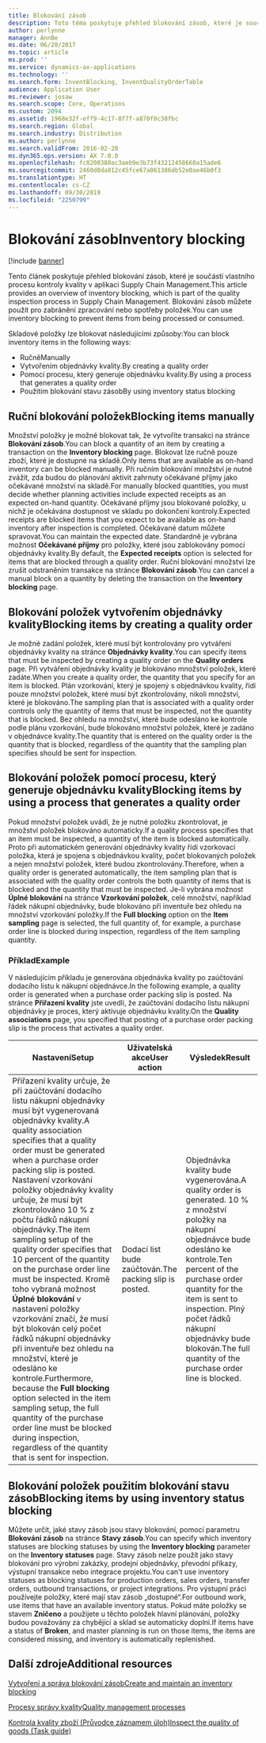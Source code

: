 ```yaml
---
title: Blokování zásob
description: Toto téma poskytuje přehled blokování zásob, které je součástí vlastního procesu kontroly kvality v aplikaci Supply Chain Management. Blokování zásob můžete použít pro zabránění zpracování nebo spotřeby položek.
author: perlynne
manager: AnnBe
ms.date: 06/20/2017
ms.topic: article
ms.prod: ''
ms.service: dynamics-ax-applications
ms.technology: ''
ms.search.form: InventBlocking, InventQualityOrderTable
audience: Application User
ms.reviewer: josaw
ms.search.scope: Core, Operations
ms.custom: 2094
ms.assetid: 1968e32f-eff9-4c17-8f7f-a870f0c38fbc
ms.search.region: Global
ms.search.industry: Distribution
ms.author: perlynne
ms.search.validFrom: 2016-02-28
ms.dyn365.ops.version: AX 7.0.0
ms.openlocfilehash: fc8200380ac3aeb9e3b73f43212458660a15ade6
ms.sourcegitcommit: 2460d0da812c45fce67a061386db52e0ae46b0f3
ms.translationtype: HT
ms.contentlocale: cs-CZ
ms.lasthandoff: 09/30/2019
ms.locfileid: "2250799"
---
```

# <a name="inventory-blocking"></a><span data-ttu-id="fc1fd-104">Blokování zásob</span><span class="sxs-lookup"><span data-stu-id="fc1fd-104">Inventory blocking</span></span>

[!include [banner](../includes/banner.md)]

<span data-ttu-id="fc1fd-105">Tento článek poskytuje přehled blokování zásob, které je součástí vlastního procesu kontroly kvality v aplikaci Supply Chain Management.</span><span class="sxs-lookup"><span data-stu-id="fc1fd-105">This article provides an overview of inventory blocking, which is part of the quality inspection process in Supply Chain Management.</span></span> <span data-ttu-id="fc1fd-106">Blokování zásob můžete použít pro zabránění zpracování nebo spotřeby položek.</span><span class="sxs-lookup"><span data-stu-id="fc1fd-106">You can use inventory blocking to prevent items from being processed or consumed.</span></span>

<span data-ttu-id="fc1fd-107">Skladové položky lze blokovat následujícími způsoby:</span><span class="sxs-lookup"><span data-stu-id="fc1fd-107">You can block inventory items in the following ways:</span></span>
-   <span data-ttu-id="fc1fd-108">Ručně</span><span class="sxs-lookup"><span data-stu-id="fc1fd-108">Manually</span></span>
-   <span data-ttu-id="fc1fd-109">Vytvořením objednávky kvality.</span><span class="sxs-lookup"><span data-stu-id="fc1fd-109">By creating a quality order</span></span>
-   <span data-ttu-id="fc1fd-110">Pomocí procesu, který generuje objednávku kvality.</span><span class="sxs-lookup"><span data-stu-id="fc1fd-110">By using a process that generates a quality order</span></span>
-   <span data-ttu-id="fc1fd-111">Použitím blokování stavu zásob</span><span class="sxs-lookup"><span data-stu-id="fc1fd-111">By using inventory status blocking</span></span>

## <a name="blocking-items-manually"></a><span data-ttu-id="fc1fd-112">Ruční blokování položek</span><span class="sxs-lookup"><span data-stu-id="fc1fd-112">Blocking items manually</span></span>
<span data-ttu-id="fc1fd-113">Množství položky je možné blokovat tak, že vytvoříte transakci na stránce **Blokování zásob**.</span><span class="sxs-lookup"><span data-stu-id="fc1fd-113">You can block a quantity of an item by creating a transaction on the **Inventory blocking** page.</span></span> <span data-ttu-id="fc1fd-114">Blokovat lze ručně pouze zboží, které je dostupné na skladě.</span><span class="sxs-lookup"><span data-stu-id="fc1fd-114">Only items that are available as on-hand inventory can be blocked manually.</span></span> <span data-ttu-id="fc1fd-115">Při ručním blokování množství je nutné zvážit, zda budou do plánování aktivit zahrnuty očekávané příjmy jako očekávané množství na skladě.</span><span class="sxs-lookup"><span data-stu-id="fc1fd-115">For manually blocked quantities, you must decide whether planning activities include expected receipts as an expected on-hand quantity.</span></span> <span data-ttu-id="fc1fd-116">Očekávané příjmy jsou blokované položky, u nichž je očekávána dostupnost ve skladu po dokončení kontroly.</span><span class="sxs-lookup"><span data-stu-id="fc1fd-116">Expected receipts are blocked items that you expect to be available as on-hand inventory after inspection is completed.</span></span> <span data-ttu-id="fc1fd-117">Očekávané datum můžete spravovat.</span><span class="sxs-lookup"><span data-stu-id="fc1fd-117">You can maintain the expected date.</span></span> <span data-ttu-id="fc1fd-118">Standardně je vybrána možnost **Očekávané příjmy** pro položky, které jsou zablokovány pomocí objednávky kvality.</span><span class="sxs-lookup"><span data-stu-id="fc1fd-118">By default, the **Expected receipts** option is selected for items that are blocked through a quality order.</span></span> <span data-ttu-id="fc1fd-119">Ruční blokování množství lze zrušit odstraněním transakce na stránce **Blokování zásob**.</span><span class="sxs-lookup"><span data-stu-id="fc1fd-119">You can cancel a manual block on a quantity by deleting the transaction on the **Inventory blocking** page.</span></span>

## <a name="blocking-items-by-creating-a-quality-order"></a><span data-ttu-id="fc1fd-120">Blokování položek vytvořením objednávky kvality</span><span class="sxs-lookup"><span data-stu-id="fc1fd-120">Blocking items by creating a quality order</span></span>
<span data-ttu-id="fc1fd-121">Je možné zadání položek, které musí být kontrolovány pro vytváření objednávky kvality na stránce **Objednávky kvality**.</span><span class="sxs-lookup"><span data-stu-id="fc1fd-121">You can specify items that must be inspected by creating a quality order on the **Quality orders** page.</span></span> <span data-ttu-id="fc1fd-122">Při vytváření objednávky kvality je blokováno množství položek, které zadáte.</span><span class="sxs-lookup"><span data-stu-id="fc1fd-122">When you create a quality order, the quantity that you specify for an item is blocked.</span></span> <span data-ttu-id="fc1fd-123">Plán vzorkování, který je spojený s objednávkou kvality, řídí pouze množství položek, které musí být zkontrolovány, nikoli množství, které je blokováno.</span><span class="sxs-lookup"><span data-stu-id="fc1fd-123">The sampling plan that is associated with a quality order controls only the quantity of items that must be inspected, not the quantity that is blocked.</span></span> <span data-ttu-id="fc1fd-124">Bez ohledu na množství, které bude odesláno ke kontrole podle plánu vzorkování, bude blokováno množství položek, které je zadáno v objednávce kvality.</span><span class="sxs-lookup"><span data-stu-id="fc1fd-124">The quantity that is entered on the quality order is the quantity that is blocked, regardless of the quantity that the sampling plan specifies should be sent for inspection.</span></span>

## <a name="blocking-items-by-using-a-process-that-generates-a-quality-order"></a><span data-ttu-id="fc1fd-125">Blokování položek pomocí procesu, který generuje objednávku kvality</span><span class="sxs-lookup"><span data-stu-id="fc1fd-125">Blocking items by using a process that generates a quality order</span></span>
<span data-ttu-id="fc1fd-126">Pokud množství položek uvádí, že je nutné položku zkontrolovat, je množství položek blokováno automaticky.</span><span class="sxs-lookup"><span data-stu-id="fc1fd-126">If a quality process specifies that an item must be inspected, a quantity of the item is blocked automatically.</span></span> <span data-ttu-id="fc1fd-127">Proto při automatickém generování objednávky kvality řídí vzorkovací položka, která je spojena s objednávkou kvality, počet blokovaných položek a nejen množství položek, které budou zkontrolovány.</span><span class="sxs-lookup"><span data-stu-id="fc1fd-127">Therefore, when a quality order is generated automatically, the item sampling plan that is associated with the quality order controls the both quantity of items that is blocked and the quantity that must be inspected.</span></span> <span data-ttu-id="fc1fd-128">Je-li vybrána možnost **Úplné blokování** na stránce **Vzorkování položek**, celé množství, například řádek nákupní objednávky, bude blokováno při inventuře bez ohledu na množství vzorkování položky.</span><span class="sxs-lookup"><span data-stu-id="fc1fd-128">If the **Full blocking** option on the **Item sampling** page is selected, the full quantity of, for example, a purchase order line is blocked during inspection, regardless of the item sampling quantity.</span></span>
### <a name="example"></a><span data-ttu-id="fc1fd-129">Příklad</span><span class="sxs-lookup"><span data-stu-id="fc1fd-129">Example</span></span>

<span data-ttu-id="fc1fd-130">V následujícím příkladu je generována objednávka kvality po zaúčtování dodacího listu k nákupní objednávce.</span><span class="sxs-lookup"><span data-stu-id="fc1fd-130">In the following example, a quality order is generated when a purchase order packing slip is posted.</span></span> <span data-ttu-id="fc1fd-131">Na stránce **Přiřazení kvality** jste uvedli, že zaúčtování dodacího listu nákupní objednávky je proces, který aktivuje objednávku kvality.</span><span class="sxs-lookup"><span data-stu-id="fc1fd-131">On the **Quality associations** page, you specified that posting of a purchase order packing slip is the process that activates a quality order.</span></span>

|<span data-ttu-id="fc1fd-132">Nastavení</span><span class="sxs-lookup"><span data-stu-id="fc1fd-132">Setup</span></span>                                                                     |<span data-ttu-id="fc1fd-133">Uživatelská akce</span><span class="sxs-lookup"><span data-stu-id="fc1fd-133">User action</span></span>                 |<span data-ttu-id="fc1fd-134">Výsledek</span><span class="sxs-lookup"><span data-stu-id="fc1fd-134">Result</span></span>             |
|--------------------------------------------------------------------------|----------------------------|-------------------|
| <span data-ttu-id="fc1fd-135">Přiřazení kvality určuje, že při zaúčtování dodacího listu nákupní objednávky musí být vygenerovaná objednávky kvality.</span><span class="sxs-lookup"><span data-stu-id="fc1fd-135">A quality association specifies that a quality order must be generated when a purchase order packing slip is posted.</span></span> <span data-ttu-id="fc1fd-136">Nastavení vzorkování položky objednávky kvality určuje, že musí být zkontrolováno 10 % z počtu řádků nákupní objednávky.</span><span class="sxs-lookup"><span data-stu-id="fc1fd-136">The item sampling setup of the quality order specifies that 10 percent of the quantity on the purchase order line must be inspected.</span></span> <span data-ttu-id="fc1fd-137">Kromě toho vybraná možnost **Úplné blokování** v nastavení položky vzorkování značí, že musí být blokován celý počet řádků nákupní objednávky při inventuře bez ohledu na množství, které je odesláno ke kontrole.</span><span class="sxs-lookup"><span data-stu-id="fc1fd-137">Furthermore, because the **Full blocking** option selected in the item sampling setup, the full quantity of the purchase order line must be blocked during inspection, regardless of the quantity that is sent for inspection.</span></span> | <span data-ttu-id="fc1fd-138">Dodací list bude zaúčtován.</span><span class="sxs-lookup"><span data-stu-id="fc1fd-138">The packing slip is posted.</span></span> | <span data-ttu-id="fc1fd-139">Objednávka kvality bude vygenerována.</span><span class="sxs-lookup"><span data-stu-id="fc1fd-139">A quality order is generated.</span></span> <span data-ttu-id="fc1fd-140">10 % z množství položky na nákupní objednávce bude odesláno ke kontrole.</span><span class="sxs-lookup"><span data-stu-id="fc1fd-140">Ten percent of the purchase order quantity for the item is sent to inspection.</span></span> <span data-ttu-id="fc1fd-141">Plný počet řádků nákupní objednávky bude blokován.</span><span class="sxs-lookup"><span data-stu-id="fc1fd-141">The full quantity of the purchase order line is blocked.</span></span> |

## <a name="blocking-items-by-using-inventory-status-blocking"></a><span data-ttu-id="fc1fd-142">Blokování položek použitím blokování stavu zásob</span><span class="sxs-lookup"><span data-stu-id="fc1fd-142">Blocking items by using inventory status blocking</span></span>
<span data-ttu-id="fc1fd-143">Můžete určit, jaké stavy zásob jsou stavy blokování, pomocí parametru **Blokování zásob** na stránce **Stavy zásob**.</span><span class="sxs-lookup"><span data-stu-id="fc1fd-143">You can specify which inventory statuses are blocking statuses by using the **Inventory blocking** parameter on the **Inventory statuses** page.</span></span> <span data-ttu-id="fc1fd-144"> Stavy zásob nelze použít jako stavy blokování pro výrobní zakázky, prodejní objednávky, převodní příkazy, výstupní transakce nebo integrace projektu.</span><span class="sxs-lookup"><span data-stu-id="fc1fd-144">You can't use inventory statuses as blocking statuses for production orders, sales orders, transfer orders, outbound transactions, or project integrations.</span></span> <span data-ttu-id="fc1fd-145">Pro výstupní práci používejte položky, které mají stav zásob „dostupné“.</span><span class="sxs-lookup"><span data-stu-id="fc1fd-145">For outbound work, use items that have an available inventory status.</span></span> <span data-ttu-id="fc1fd-146">Pokud máte položky se stavem **Zničeno** a použijete u těchto položek hlavní plánování, položky budou považovány za chybějící a sklad se automaticky doplní.</span><span class="sxs-lookup"><span data-stu-id="fc1fd-146">If items have a status of **Broken**, and master planning is run on those items, the items are considered missing, and inventory is automatically replenished.</span></span>



<a name="additional-resources"></a><span data-ttu-id="fc1fd-147">Další zdroje</span><span class="sxs-lookup"><span data-stu-id="fc1fd-147">Additional resources</span></span>
--------

[<span data-ttu-id="fc1fd-148">Vytvoření a správa blokování zásob</span><span class="sxs-lookup"><span data-stu-id="fc1fd-148">Create and maintain an inventory blocking</span></span>](tasks/create-maintain-inventory-blocking.md)

[<span data-ttu-id="fc1fd-149">Procesy správy kvality</span><span class="sxs-lookup"><span data-stu-id="fc1fd-149">Quality management processes</span></span>](quality-management-processes.md)

[<span data-ttu-id="fc1fd-150">Kontrola kvality zboží (Průvodce záznamem úloh)</span><span class="sxs-lookup"><span data-stu-id="fc1fd-150">Inspect the quality of goods (Task guide)</span></span>](tasks/inspect-quality-goods.md)
